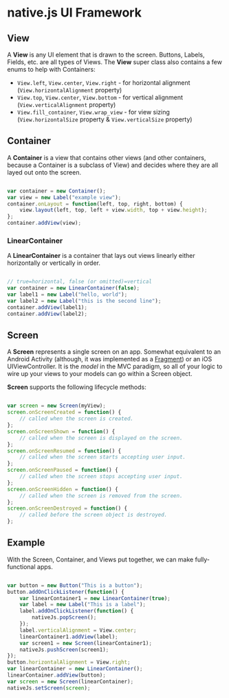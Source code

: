 # native.js UI Framework

## View
A **View** is any UI element that is drawn to the screen. Buttons, Labels, Fields, etc. are all types of Views. The **View** super class also contains a few enums to help with Containers:

*  `View.left`, `View.center`, `View.right` - for horizontal alignment (`View.horizontalAlignment` property)
*  `View.top`, `View.center`, `View.bottom` - for vertical alignment (`View.verticalAlignment` property)
*  `View.fill_container`, `View.wrap_view` - for view sizing (`View.horizontalSize` property & `View.verticalSize` property)

## Container

A **Container** is a view that contains other views (and other containers, because a Container is a subclass of View) and decides where they are all layed out onto the screen.

```javascript

var container = new Container();
var view = new Label("example view");
container.onLayout = function(left, top, right, bottom) {
	view.layout(left, top, left + view.width, top + view.height);
};
container.addView(view);
```

### LinearContainer

A **LinearContainer** is a container that lays out views linearly either horizontally or vertically in order.

```javascript

// true=horizontal, false (or omitted)=vertical
var container = new LinearContainer(false);
var label1 = new Label("hello, world");
var label2 = new Label("this is the second line");
container.addView(label1);
container.addView(label2);
```

## Screen

A **Screen** represents a single screen on an app. Somewhat equivalent to an Android Activity (although, it was implemented as a [Fragment](android/src/com/wajawinc/nativejs/Screen.java)) or an iOS UIViewController. It is the *model* in the MVC paradigm, so all of your logic to wire up your views to your models can go within a Screen object.

**Screen** supports the following lifecycle methods:

```javascript

var screen = new Screen(myView);
screen.onScreenCreated = function() {
	// called when the screen is created.
};
screen.onScreenShown = function() {
	// called when the screen is displayed on the screen.
};
screen.onScreenResumed = function() {
	// called when the screen starts accepting user input.
};
screen.onScreenPaused = function() {
	// called when the screen stops accepting user input.
};
screen.onScreenHidden = function() {
	// called when the screen is removed from the screen.
};
screen.onScreenDestroyed = function() {
	// called before the screen object is destroyed.
};
```

## Example

With the Screen, Container, and Views put together, we can make fully-functional apps.

```javascript

var button = new Button("This is a button");
button.addOnClickListener(function() {
	var linearContainer1 = new LinearContainer(true);
	var label = new Label("This is a label");
	label.addOnClickListener(function() {
		nativeJs.popScreen();
	});
	label.verticalAlignment = View.center;
	linearContainer1.addView(label);
	var screen1 = new Screen(linearContainer1);
	nativeJs.pushScreen(screen1);
});
button.horizontalAlignment = View.right;
var linearContainer = new LinearContainer();
linearContainer.addView(button);
var screen = new Screen(linearContainer);
nativeJs.setScreen(screen);
```